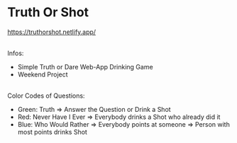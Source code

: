# Truth Or Shot
https://truthorshot.netlify.app/

\
Infos:
- Simple Truth or Dare Web-App Drinking Game
- Weekend Project

\
Color Codes of Questions:
- Green: Truth => Answer the Question or Drink a Shot
- Red: Never Have I Ever => Everybody drinks a Shot who already did it
- Blue: Who Would Rather => Everybody points at someone => Person with most points drinks Shot
